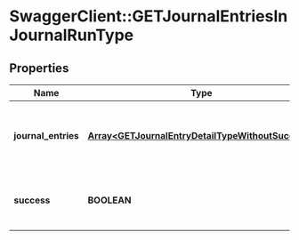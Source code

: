 # SwaggerClient::GETJournalEntriesInJournalRunType

## Properties
Name | Type | Description | Notes
------------ | ------------- | ------------- | -------------
**journal_entries** | [**Array&lt;GETJournalEntryDetailTypeWithoutSuccess&gt;**](GETJournalEntryDetailTypeWithoutSuccess.md) | Key name that represents the list of journal entries.  | [optional] 
**success** | **BOOLEAN** | Returns &#x60;true&#x60; if the request was processed successfully.  | [optional] 


